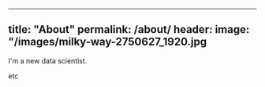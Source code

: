 
---
title: "About"
permalink: /about/
header:
   image: "/images/milky-way-2750627_1920.jpg
---
I'm a new data scientist.

etc